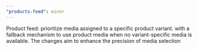 ```yaml
---
"products-feed": minor
---
```


Product feed: prioritize media assigned to a specific product variant. with a fallback mechanism to use product media when no variant-specific media is available. The changes aim to enhance the precision of media selection
